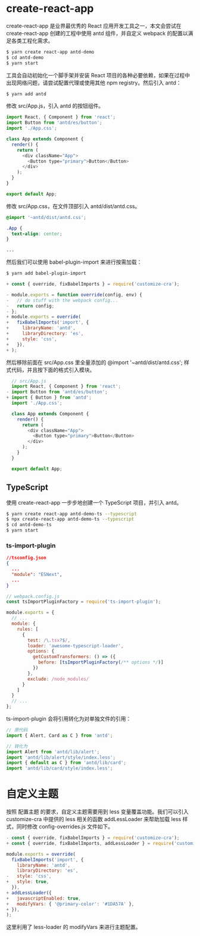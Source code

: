 # create-react-app

create-react-app 是业界最优秀的 React 应用开发工具之一，本文会尝试在 create-react-app 创建的工程中使用 antd 组件，并自定义 webpack 的配置以满足各类工程化需求。

```sh
$ yarn create react-app antd-demo
$ cd antd-demo
$ yarn start
```

工具会自动初始化一个脚手架并安装 React 项目的各种必要依赖，如果在过程中出现网络问题，请尝试配置代理或使用其他 npm registry。然后引入 antd：

```sh
$ yarn add antd
```

修改 src/App.js，引入 antd 的按钮组件。

```js
import React, { Component } from 'react';
import Button from 'antd/es/button';
import './App.css';

class App extends Component {
  render() {
    return (
      <div className="App">
        <Button type="primary">Button</Button>
      </div>
    );
  }
}

export default App;
```

修改 src/App.css，在文件顶部引入 antd/dist/antd.css。

```css
@import '~antd/dist/antd.css';

.App {
  text-align: center;
}

...
```

然后我们可以使用 babel-plugin-import 来进行按需加载：

```sh
$ yarn add babel-plugin-import
```

```js
+ const { override, fixBabelImports } = require('customize-cra');

- module.exports = function override(config, env) {
-   // do stuff with the webpack config...
-   return config;
- };
+ module.exports = override(
+   fixBabelImports('import', {
+     libraryName: 'antd',
+     libraryDirectory: 'es',
+     style: 'css',
+   }),
+ );
```

然后移除前面在 src/App.css 里全量添加的 @import '~antd/dist/antd.css'; 样式代码，并且按下面的格式引入模块。

```js
  // src/App.js
  import React, { Component } from 'react';
- import Button from 'antd/es/button';
+ import { Button } from 'antd';
  import './App.css';

  class App extends Component {
    render() {
      return (
        <div className="App">
          <Button type="primary">Button</Button>
        </div>
      );
    }
  }

  export default App;
```

## TypeScript

使用 create-react-app 一步步地创建一个 TypeScript 项目，并引入 antd。

```sh
$ yarn create react-app antd-demo-ts --typescript
$ npx create-react-app antd-demo-ts --typescript
$ cd antd-demo-ts
$ yarn start
```

### ts-import-plugin

```json
//tsconfig.json
{
  ...
  "module": "ESNext",
  ...
}
```

```js
// webpack.config.js
const tsImportPluginFactory = require('ts-import-plugin');

module.exports = {
  // ...
  module: {
    rules: [
      {
        test: /\.tsx?$/,
        loader: 'awesome-typescript-loader',
        options: {
          getCustomTransformers: () => ({
            before: [tsImportPluginFactory(/** options */)]
          })
        },
        exclude: /node_modules/
      }
    ]
  }
  // ...
};
```

ts-import-plugin 会将引用转化为对单独文件的引用：

```ts
// 原代码
import { Alert, Card as C } from 'antd';

// 转化为
import Alert from 'antd/lib/alert';
import 'antd/lib/alert/style/index.less';
import { default as C } from 'antd/lib/card';
import 'antd/lib/card/style/index.less';
```

# 自定义主题

按照 配置主题 的要求，自定义主题需要用到 less 变量覆盖功能。我们可以引入 customize-cra 中提供的 less 相关的函数 addLessLoader 来帮助加载 less 样式，同时修改 config-overrides.js 文件如下。

```js
- const { override, fixBabelImports } = require('customize-cra');
+ const { override, fixBabelImports, addLessLoader } = require('customize-cra');

module.exports = override(
  fixBabelImports('import', {
    libraryName: 'antd',
    libraryDirectory: 'es',
-   style: 'css',
+   style: true,
  }),
+ addLessLoader({
+   javascriptEnabled: true,
+   modifyVars: { '@primary-color': '#1DA57A' },
+ }),
);
```

这里利用了 less-loader 的 modifyVars 来进行主题配置。
